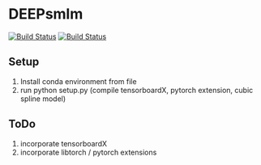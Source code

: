 # DEEPsmlm
[![Build Status](https://travis-ci.com/Haydnspass/DeepSMLM.svg?token=qb4PpCab8Gb7CDLAuNTY&branch=master)](https://travis-ci.com/Haydnspass/DeepSMLM)
[![Build Status](https://travis-ci.com/Haydnspass/DeepSMLM.svg?token=qb4PpCab8Gb7CDLAuNTY&branch=dev_decode_repr)](https://travis-ci.com/Haydnspass/DeepSMLM)

## Setup
1. Install conda environment from file
2. run python setup.py (compile tensorboardX, pytorch extension, cubic spline model)

## ToDo
1. incorporate tensorboardX
2. incorporate libtorch / pytorch extensions
